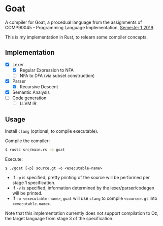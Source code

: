 # Goat
A compiler for Goat, a procedual language from the assignments of
COMP90045 - Programming Language Implementation,
[Semester 1 2019](https://handbook.unimelb.edu.au/2019/subjects/comp90045/print).

This is my implementation in Rust, to relearn some compiler concepts.

## Implementation
- [x] Lexer
  - [x] Regular Expression to NFA
  - [ ] NFA to DFA (via subset construction)
- [x] Parser
  - [x] Recursive Descent
- [x] Semantic Analysis
- [ ] Code generation
  - [ ] LLVM IR

## Usage
Install `clang` (optional, to compile executable).

Compile the compiler:
```sh
$ rustc src/main.rs -o goat
```

Execute:
```
$ ./goat [-p] source.gt -o <executable-name>
```
- If `-p` is specified, pretty printing of the source will be performed per stage 1 specification.
- If `-v` is specified, information determined by the lexer/parser/codegen will be printed.
- If `-o <executable-name>`, `goat` will use `clang` to compile `<source>.gt` into `<executable-name>`.

Note that this implementation currently does not support compilation to Oz,
the target language from stage 3 of the specification.
